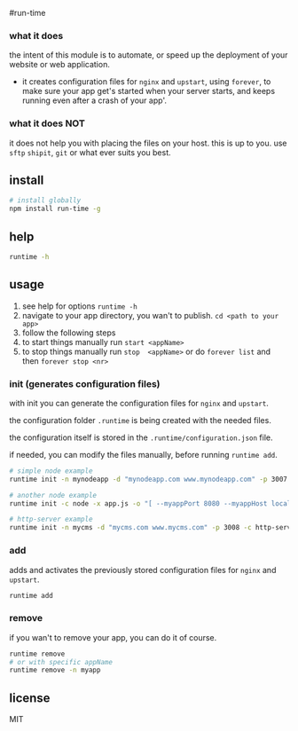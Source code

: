 #run-time

### what it does
the intent of this module is to automate, or speed up the deployment of your website or web application.

 - it creates configuration files for `nginx` and `upstart`, using `forever`, to make sure your app get's started when your server starts, and keeps running even after a crash of your app'.

### what it does NOT
it does not help you with placing the files on your host. this is up to you. use `sftp` `shipit`, `git` or what ever suits you best.

## install
```bash
# install globally
npm install run-time -g
```

## help
```bash
runtime -h
```

## usage

 1. see help for options `runtime -h`
 2. navigate to your app directory, you wan't to publish. `cd <path to your app>`
 3. follow the following steps
 4. to start things manually run `start <appName>`
 5. to stop  things manually run `stop  <appName>` or do `forever list` and then `forever stop <nr>`

### init (generates configuration files)

with init you can generate the configuration files for `nginx` and `upstart`.

the configuration folder `.runtime` is being created with the needed files.

the configuration itself is stored in the `.runtime/configuration.json` file.

if needed, you can modify the files manually, before running `runtime add`.


```bash
# simple node example
runtime init -n mynodeapp -d "mynodeapp.com www.mynodeapp.com" -p 3007 -x app.js

# another node example
runtime init -c node -x app.js -o "[ --myappPort 8080 --myappHost localhost ]" -p 8080 -n myapp -d "myapp.com www.myapp.com" -e DEBUG=* -e NODE_ENV=production

# http-server example
runtime init -n mycms -d "mycms.com www.mycms.com" -p 3008 -c http-server -o "[-i -p 3008]"

```

### add

adds and activates the previously stored configuration files for `nginx` and `upstart`.

```bash
runtime add
```

### remove

if you wan't to remove your app, you can do it of course.


```bash
runtime remove
# or with specific appName
runtime remove -n myapp
```

## license
MIT

